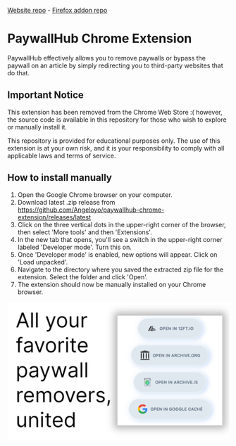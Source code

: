 [Website repo](https://github.com/Angeloyo/PaywallHub) - [Firefox addon repo](https://github.com/Angeloyo/paywallhub-firefox-addon)

# PaywallHub Chrome Extension

PaywallHub effectively allows you to remove paywalls or bypass the paywall on an article by simply redirecting you to third-party websites that do that.

## Important Notice

This extension has been removed from the Chrome Web Store :( however, the source code is available in this repository for those who wish to explore or manually install it.

This repository is provided for educational purposes only. The use of this extension is at your own risk, and it is your responsibility to comply with all applicable laws and terms of service.

## How to install manually

1. Open the Google Chrome browser on your computer.
2. Download latest .zip release from https://github.com/Angeloyo/paywallhub-chrome-extension/releases/latest
3. Click on the three vertical dots in the upper-right corner of the browser, then select 'More tools' and then 'Extensions'.
4. In the new tab that opens, you'll see a switch in the upper-right corner labeled 'Developer mode'. Turn this on.
5. Once 'Developer mode' is enabled, new options will appear. Click on 'Load unpacked'.
6. Navigate to the directory where you saved the extracted zip file for the extension. Select the folder and click 'Open'.
7. The extension should now be manually installed on your Chrome browser.

![image-paywallhub](/img/1.png)
